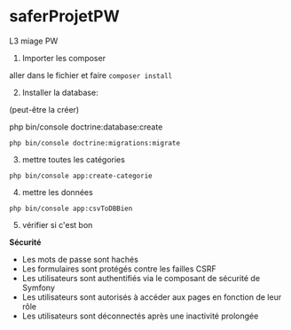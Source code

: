 # saferProjetPW
L3 miage PW


1) Importer les composer 

aller dans le fichier et faire `composer install`

2) Installer la database: 

(peut-être la créer) 

php bin/console doctrine:database:create

`php bin/console doctrine:migrations:migrate`

3) mettre toutes les catégories 

`php bin/console app:create-categorie`

4) mettre les données 

`php bin/console app:csvToDBBien`

5) vérifier si c'est bon 


**Sécurité**

- Les mots de passe sont hachés 
- Les formulaires sont protégés contre les failles CSRF
- Les utilisateurs sont authentifiés via le composant de sécurité de Symfony
- Les utilisateurs sont autorisés à accéder aux pages en fonction de leur rôle
- Les utilisateurs sont déconnectés après une inactivité prolongée

